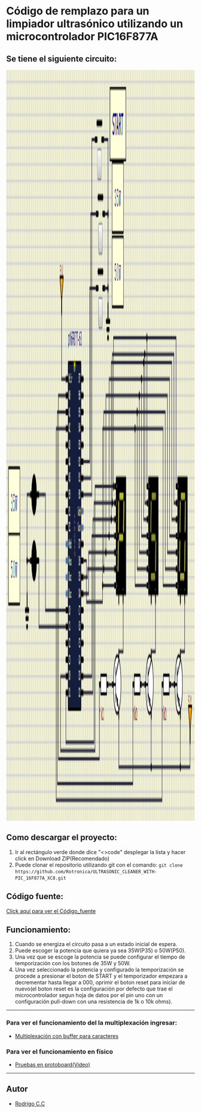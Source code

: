 # **Código de remplazo para un limpiador ultrasónico utilizando un microcontrolador PIC16F877A**

## Se tiene el siguiente circuito:
<img src="https://raw.githubusercontent.com/Rotronica/ULTRASONIC_CLEANER_WITH-PIC_16F877A_XC8/refs/heads/master/CIRCUITO.png" width="2000" height="2000" />

## Como descargar el proyecto:
1. Ir al rectángulo verde donde dice "<>code" desplegar la lista y hacer click en Download ZIP(Recomendado)
2. Puede clonar el repositorio utilizando git con el comando:
`git clone https://github.com/Rotronica/ULTRASONIC_CLEANER_WITH-PIC_16F877A_XC8.git`

## Código fuente: 
[Click aquí para ver el Código_fuente](https://github.com/Rotronica/ULTRASONIC_CLEANER_WITH-PIC_16F877A_XC8/blob/master/Codigo_fuente.c)
## Funcionamiento:
1. Cuando se energiza el circuito pasa a un estado inicial de espera.
2. Puede escoger la potencia que quiera ya sea 35W(P35) o 50W(P50).
3. Una vez que se escoge la potencia se puede configurar el tiempo de temporización con los botones de 35W y 50W.
4. Una vez seleccionado la potencia y configurado la temporización se procede a presionar el boton de START y el temporizador empezara a decrementar hasta llegar a 000, oprimir el boton reset para iniciar de nuevo(el boton reset es la configuración por defecto que trae el microcontrolador segun hoja de datos por el pin uno con un configuración pull-down con una resistencia de 1k o 10k ohms).
---
### Para ver el funcionamiento del la multiplexación ingresar:
* [Multiplexación con buffer para caracteres](https://github.com/Rotronica/PIC_16F877A_BUFFER_MUX_MS_XC8.git)
### Para ver el funcionamiento en físico
* [Pruebas en protoboard(Video)](https://www.tiktok.com/@rodtronica/video/7550036934698011910?is_from_webapp=1&sender_device=pc&web_id=7546430987099768376)

---

## Autor

- [Rodrigo C.C](https://github.com/Rotronica)  
